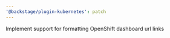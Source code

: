 ```yaml
---
'@backstage/plugin-kubernetes': patch
---
```


Implement support for formatting OpenShift dashboard url links
